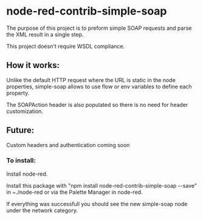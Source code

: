 # node-red-contrib-simple-soap

The purpose of this project is to preform simple SOAP requests and parse the XML result in a single step.

This project doesn't require WSDL compliance.

## How it works:

Unlike the default HTTP request where the URL is static in the node properties, simple-soap allows to use flow or env variables to define each property.

The SOAPAction header is also populated so there is no need for header customization.

## Future:

Custom headers and authentication coming soon

### To install: 

Install node-red.

Install this package with "npm install node-red-contrib-simple-soap --save" in ~./node-red or via the Palette Manager in node-red.

If everything was successfull you should see the new simple-soap node under the network category.
